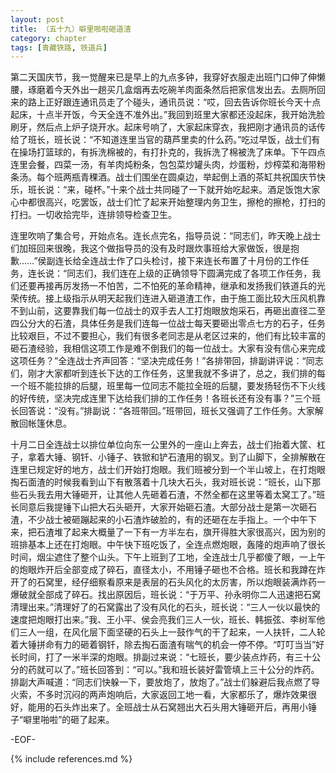 ```yaml
---
layout: post
title: （五十九）噼里啪啦砸道渣
category: chapter
tags: [青藏铁路, 铁道兵]
---
```


第二天国庆节，我一觉醒来已是早上的九点多钟，我穿好衣服走出班门口伸了伸懒腰，琢磨着今天外出一趟买几盒烟再去吃碗羊肉面条然后把家信发出去。去厕所回来的路上正好跟连通讯员走了个碰头，通讯员说：“哎，回去告诉你班长今天十点起床，十点半开饭，今天全连不准外出。”我回到班里大家都还没起床，我开始洗脸刷牙，然后点上炉子烧开水。起床号响了，大家起床穿衣，我把刚才通讯员的话传给了班长，班长说：“不知道连里当官的葫芦里卖的什么药。”吃过早饭，战士们有在操场打篮球的，有拆洗棉被的，有打扑克的，我拆洗了棉被洗了床单。下午四点连里会餐，四菜一汤，有羊肉炖粉条，包包菜炒罐头肉，炒蛋粉，炒榨菜和海带粉条汤。每个班两瓶青稞酒。战士们围坐在圆桌边，举起倒上酒的茶缸共祝国庆节快乐，班长说：“来，碰杯。”十来个战士共同碰了一下就开始吃起来。酒足饭饱大家心中都很高兴，吃罢饭，战士们忙了起来开始整理内务卫生，擦枪的擦枪，打扫的打扫。一切收拾完毕，连排领导检查卫生。

连里吹响了集合号，开始点名。连长点完名，指导员说：“同志们，昨天晚上战士们加班回来很晚，我这个做指导员的没有及时跟炊事班给大家做饭，很是抱歉……”侯副连长给全连战士作了口头检讨，接下来连长布置了十月份的工作任务，连长说：“同志们，我们连在上级的正确领导下圆满完成了各项工作任务，我们还要再接再厉发扬一不怕苦，二不怕死的革命精神，继承和发扬我们铁道兵的光荣传统。接上级指示从明天起我们连进入砸道渣工作，由于施工面比较大压风机靠不到山前，这要靠我们每一位战士的双手去人工打炮眼放炮采石，再砸出直径二至四公分大的石渣，具体任务是我们连每一位战士每天要砸出零点七方的石子，任务比较艰巨，不过不要担心，我们有很多老同志是从老区过来的，他们有比较丰富的砸石渣经验，我相信这项工作是难不倒我们的每一位战士。大家有没有信心来完成这项任务？”全连战士齐声回答：“坚决完成任务！”各排带回，排副讲评说：“同志们，刚才大家都听到连长下达的工作任务，这里我就不多讲了，总之，我们排的每一个班不能拉排的后腿，班里每一位同志不能拉全班的后腿，要发扬轻伤不下火线的好传统，坚决完成连里下达给我们排的工作任务！各班长还有没有事？”三个班长回答说：“没有。”排副说：“各班带回。”班带回，班长又强调了工作任务。大家解散回帐篷休息。

十月二日全连战士以排位单位向东一公里外的一座山上奔去，战士们抬着大筐、杠子，拿着大锤、钢钎、小锤子、铁锨和铲石渣用的钢叉。到了山脚下，全排解散在连里已规定好的地方，战士们开始打炮眼。我们班被分到一个半山坡上，在打炮眼掏石面渣的时候我看到山下有散落着十几块大石头，我对班长说：“班长，山下那些石头我去用大锤砸开，让其他人先砸着石渣，不然全都在这里等着太窝工了。”班长同意后我提锤下山把大石头砸开，大家开始砸石渣。大部分战士是第一次砸石渣，不少战士被砸蹦起来的小石渣炸破脸的，有的还砸在左手指上。一个中午下来，把石渣堆了起来大概量了一下有一方半左右，旗开得胜大家很高兴，因为别的班排基本上还在打炮眼。中午快下班吃饭了，全连点燃炮眼，轰隆的炮声响了很长时间，烟尘遮住了整个山头。下午上班到了工地，全连战士几乎都傻了眼，一上午的炮眼炸开后全部变成了碎石，直径太小，不用锤子砸也不合格。班长和我蹲在炸开了的石窝里，经仔细察看原来是表层的石头风化的太厉害，所以炮眼装满炸药一爆破就全部成了碎石。找出原因后，班长说：“于万平、孙永明你二人迅速把石窝清理出来。”清理好了的石窝露出了没有风化的石头，班长说：“三人一伙以最快的速度把炮眼打出来。”我、王小平、侯会亮我们三人一伙，班长、韩振弦、李树军他们三人一组，在风化层下面坚硬的石头上一鼓作气的干了起来，一人扶钎，二人轮着大锤拼命有力的砸着钢钎，除去掏石面渣有喘气的机会一停不停。“叮叮当当”好长时间，打了一米半深的炮眼。排副过来说：“七班长，要少装点炸药，有三十公分的药就可以了。”班长回答到：“可以。”我和班长装好雷管填上三十公分的炸药。排副大声喊道：“同志们快躲一下，要放炮了，放炮了。”战士们躲避后我点燃了导火索，不多时沉闷的两声炮响后，大家返回工地一看，大家都乐了，爆炸效果很好，能用的石头炸出来了。全班战士从石窝翘出大石头用大锤砸开后，再用小锤子“噼里啪啦”的砸了起来。

-EOF-

{% include references.md %}
